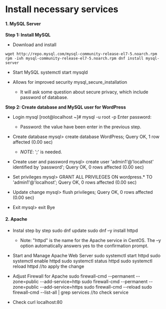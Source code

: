 # Install necessary services
#### 1. MySQL Server

**Step 1: Install MySQL**
- Download and install

`wget http://repo.mysql.com/mysql-community-release-el7-5.noarch.rpm
rpm -ivh mysql-community-release-el7-5.noarch.rpm
dnf install mysql-server`

- Start MySQL
      systemctl start mysqld

- Allows for improved security
      mysql_secure_installation
    - It will ask some question about secure privacy, which include password of database.

**Step 2: Create database and MySQL user for WordPress**
- Login mysql
      [root@localhost ~]# mysql -u root -p
      Enter password:

    - Password: the value have been enter in the previous step.

- Create database
      mysql> create database WordPress;
      Query OK, 1 row affected (0.00 sec)
    - *NOTE*: ';' is needed.

- Create user and password
      mysql> create user 'admin1'@'localhost' identified by 'password';
      Query OK, 0 rows affected (0.00 sec)

- Set privileges
      mysql> GRANT ALL PRIVILEGES ON wordpress.* TO 'admin1'@'localhost';
      Query OK, 0 rows affected (0.00 sec)

- Update change
      mysql> flush privileges;
      Query OK, 0 rows affected (0.00 sec)

- Exit
      mysql> exit
      Bye

#### 2. Apache

- Instal step by step
      sudo dnf update
      sudo dnf –y install httpd
  - Note:  "httpd" is the name for the Apache service in CentOS.  The –y option automatically answers yes to the confirmation prompt.

- Start and Manage Apache Web Server
      sudo systemctl start httpd
      sudo systemctl enable httpd
      sudo systemctl status httpd
      sudo systemctl reload httpd        //to apply the change

- Adjust Firewall for Apache
      sudo firewall-cmd --permanent --zone=public --add-service=http
      sudo firewall-cmd --permanent --zone=public --add-service=https
      sudo firewall-cmd --reload
      sudo firewall-cmd --list-all | grep services    //to check service
- Check
      curl localhost:80
